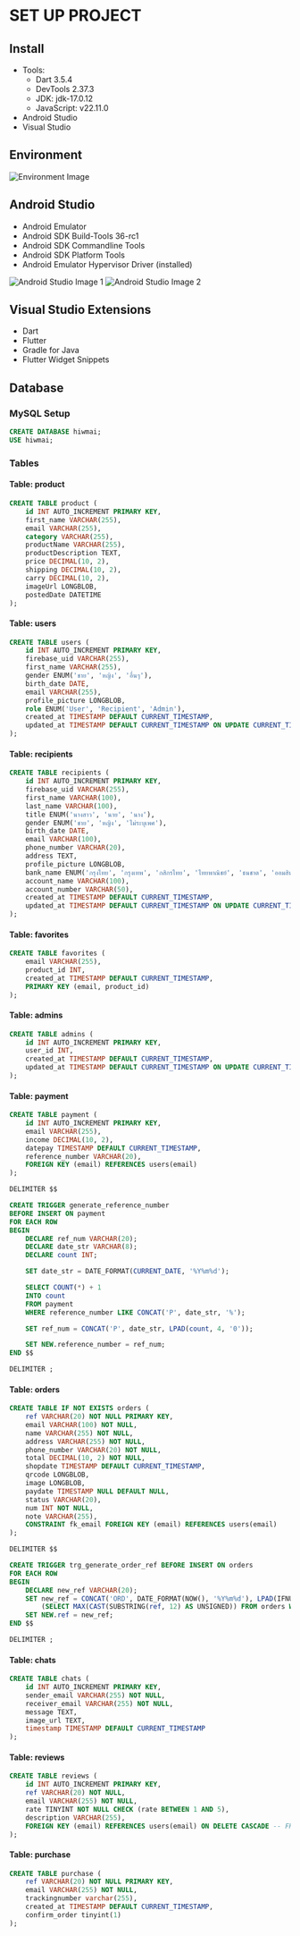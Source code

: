 # SET UP PROJECT

## Install
- Tools:
  - Dart 3.5.4
  - DevTools 2.37.3
  - JDK: jdk-17.0.12
  - JavaScript: v22.11.0
- Android Studio
- Visual Studio

## Environment

![Environment Image](https://github.com/user-attachments/assets/e17518ef-42a3-4c30-b7e3-880d93360206)

## Android Studio

- Android Emulator
- Android SDK Build-Tools 36-rc1
- Android SDK Commandline Tools
- Android SDK Platform Tools
- Android Emulator Hypervisor Driver (installed)

![Android Studio Image 1](https://github.com/user-attachments/assets/ee55247c-deb7-434e-9e8e-b1c9ea6c0188)
![Android Studio Image 2](https://github.com/user-attachments/assets/065ea24b-75f0-4e34-b2e7-6f83aa12e931)

## Visual Studio Extensions

- Dart
- Flutter
- Gradle for Java
- Flutter Widget Snippets

## Database

### MySQL Setup

```sql
CREATE DATABASE hiwmai;
USE hiwmai;
```

### Tables

#### Table: product

```sql
CREATE TABLE product (
    id INT AUTO_INCREMENT PRIMARY KEY,
    first_name VARCHAR(255),
    email VARCHAR(255),
    category VARCHAR(255),
    productName VARCHAR(255),
    productDescription TEXT,
    price DECIMAL(10, 2),
    shipping DECIMAL(10, 2),
    carry DECIMAL(10, 2),
    imageUrl LONGBLOB,
    postedDate DATETIME
);
```

#### Table: users

```sql
CREATE TABLE users (
    id INT AUTO_INCREMENT PRIMARY KEY,
    firebase_uid VARCHAR(255),
    first_name VARCHAR(255),
    gender ENUM('ชาย', 'หญิง', 'อื่นๆ'),
    birth_date DATE,
    email VARCHAR(255),
    profile_picture LONGBLOB,
    role ENUM('User', 'Recipient', 'Admin'),
    created_at TIMESTAMP DEFAULT CURRENT_TIMESTAMP,
    updated_at TIMESTAMP DEFAULT CURRENT_TIMESTAMP ON UPDATE CURRENT_TIMESTAMP
);
```

#### Table: recipients

```sql
CREATE TABLE recipients (
    id INT AUTO_INCREMENT PRIMARY KEY,
    firebase_uid VARCHAR(255),
    first_name VARCHAR(100),
    last_name VARCHAR(100),
    title ENUM('นางสาว', 'นาย', 'นาง'),
    gender ENUM('ชาย', 'หญิง', 'ไม่ระบุเพศ'),
    birth_date DATE,
    email VARCHAR(100),
    phone_number VARCHAR(20),
    address TEXT,
    profile_picture LONGBLOB,
    bank_name ENUM('กรุงไทย', 'กรุงเทพ', 'กสิกรไทย', 'ไทยพาณิชย์', 'ธนชาต', 'ออมสิน'),
    account_name VARCHAR(100),
    account_number VARCHAR(50),
    created_at TIMESTAMP DEFAULT CURRENT_TIMESTAMP,
    updated_at TIMESTAMP DEFAULT CURRENT_TIMESTAMP ON UPDATE CURRENT_TIMESTAMP
);
```

#### Table: favorites

```sql
CREATE TABLE favorites (
    email VARCHAR(255),
    product_id INT,
    created_at TIMESTAMP DEFAULT CURRENT_TIMESTAMP,
    PRIMARY KEY (email, product_id)
);
```

#### Table: admins

```sql
CREATE TABLE admins (
    id INT AUTO_INCREMENT PRIMARY KEY,
    user_id INT,
    created_at TIMESTAMP DEFAULT CURRENT_TIMESTAMP,
    updated_at TIMESTAMP DEFAULT CURRENT_TIMESTAMP ON UPDATE CURRENT_TIMESTAMP
);
```

#### Table: payment

```sql
CREATE TABLE payment (
    id INT AUTO_INCREMENT PRIMARY KEY,
    email VARCHAR(255),
    income DECIMAL(10, 2),
    datepay TIMESTAMP DEFAULT CURRENT_TIMESTAMP,
    reference_number VARCHAR(20),
    FOREIGN KEY (email) REFERENCES users(email)
);

DELIMITER $$

CREATE TRIGGER generate_reference_number
BEFORE INSERT ON payment
FOR EACH ROW
BEGIN
    DECLARE ref_num VARCHAR(20);
    DECLARE date_str VARCHAR(8);
    DECLARE count INT;

    SET date_str = DATE_FORMAT(CURRENT_DATE, '%Y%m%d');

    SELECT COUNT(*) + 1
    INTO count
    FROM payment
    WHERE reference_number LIKE CONCAT('P', date_str, '%');

    SET ref_num = CONCAT('P', date_str, LPAD(count, 4, '0'));

    SET NEW.reference_number = ref_num;
END $$

DELIMITER ;
```

#### Table: orders

```sql
CREATE TABLE IF NOT EXISTS orders (
    ref VARCHAR(20) NOT NULL PRIMARY KEY,
    email VARCHAR(100) NOT NULL,
    name VARCHAR(255) NOT NULL,
    address VARCHAR(255) NOT NULL,
    phone_number VARCHAR(20) NOT NULL,
    total DECIMAL(10, 2) NOT NULL,
    shopdate TIMESTAMP DEFAULT CURRENT_TIMESTAMP,
    qrcode LONGBLOB,
    image LONGBLOB,
    paydate TIMESTAMP NULL DEFAULT NULL,
    status VARCHAR(20),
    num INT NOT NULL,
    note VARCHAR(255),
    CONSTRAINT fk_email FOREIGN KEY (email) REFERENCES users(email)
);

DELIMITER $$

CREATE TRIGGER trg_generate_order_ref BEFORE INSERT ON orders
FOR EACH ROW
BEGIN
    DECLARE new_ref VARCHAR(20);
    SET new_ref = CONCAT('ORD', DATE_FORMAT(NOW(), '%Y%m%d'), LPAD(IFNULL(
        (SELECT MAX(CAST(SUBSTRING(ref, 12) AS UNSIGNED)) FROM orders WHERE SUBSTRING(ref, 4, 8) = DATE_FORMAT(NOW(), '%Y%m%d')), 0) + 1, 4, '0'));
    SET NEW.ref = new_ref;
END $$

DELIMITER ;
```

#### Table: chats

```sql
CREATE TABLE chats (
    id INT AUTO_INCREMENT PRIMARY KEY,
    sender_email VARCHAR(255) NOT NULL,
    receiver_email VARCHAR(255) NOT NULL,
    message TEXT,
    image_url TEXT,
    timestamp TIMESTAMP DEFAULT CURRENT_TIMESTAMP
);
```

#### Table: reviews

```sql
CREATE TABLE reviews (
    id INT AUTO_INCREMENT PRIMARY KEY,
    ref VARCHAR(20) NOT NULL, 
    email VARCHAR(255) NOT NULL, 
    rate TINYINT NOT NULL CHECK (rate BETWEEN 1 AND 5), 
    description VARCHAR(255), 
    FOREIGN KEY (email) REFERENCES users(email) ON DELETE CASCADE -- FK 
);
```


#### Table: purchase

```sql
CREATE TABLE purchase (
    ref VARCHAR(20) NOT NULL PRIMARY KEY,
    email VARCHAR(255) NOT NULL,
    trackingnumber varchar(255),
    created_at TIMESTAMP DEFAULT CURRENT_TIMESTAMP,
    confirm_order tinyint(1)
);
```